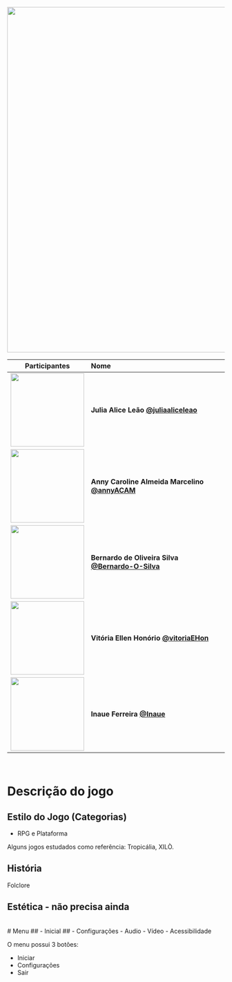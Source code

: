 
<!--Iara-->
<img align='center' src="https://github.com/TP-Coltec-UFMG/Iara/assets/104568516/33eb6eb2-7b7b-4862-a4e3-f813091f72ff" width="800"><br>

| Participantes | Nome |
| :---: | :--- |
| <img src="https://github.com/TP-Coltec-UFMG/Iara/assets/104568516/d92ed285-f3bf-4118-b5a0-dfd89fddfd5b" width="170"><br> | **Julia Alice Leão [@juliaaliceleao](https://github.com/juliaaliceleao)**<br>
| <img src="https://github.com/TP-Coltec-UFMG/Iara/assets/104568516/2b3f1c40-f732-419a-875d-3ea8e5a46fad" width="170"> | **Anny Caroline Almeida Marcelino [@annyACAM](https://github.com/annyACAM)**<br>
| <img src="https://github.com/TP-Coltec-UFMG/Iara/assets/104568516/dd57077c-ffb3-4ebf-a240-8d77c036517d" width="170"> | **Bernardo de Oliveira Silva [@Bernardo-O-Silva](https://github.com/Bernardo-O-Silva)**<br>
| <img src="https://github.com/TP-Coltec-UFMG/Iara/assets/104568516/4018c40c-0874-45e5-a3a3-21a7dd28e1f9" width="170"> | **Vitória Ellen Honório [@vitoriaEHon](https://github.com/vitoriaEHon)**<br>
| <img src="https://github.com/TP-Coltec-UFMG/Iara/assets/104568516/b808d044-2067-42a4-a20b-d207b8b28e35" width="170"> | **Inaue Ferreira [@Inaue](https://github.com/Inaue)**<br>
<br>

# Descrição do jogo
## Estilo do Jogo (Categorias)
- RPG e Plataforma

Alguns jogos estudados como referência: Tropicália, XILÒ.
## História
Folclore
## Estética - não precisa ainda

<br>
# Menu
## - Inicial 
## - Configurações
- Audio 
- Vídeo 
- Acessibilidade

O menu possui 3 botões:
- Iniciar
- Configurações
- Sair
